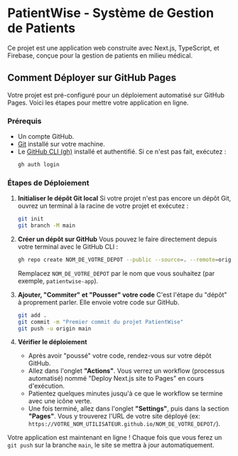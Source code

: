 # PatientWise - Système de Gestion de Patients

Ce projet est une application web construite avec Next.js, TypeScript, et Firebase, conçue pour la gestion de patients en milieu médical.

## Comment Déployer sur GitHub Pages

Votre projet est pré-configuré pour un déploiement automatisé sur GitHub Pages. Voici les étapes pour mettre votre application en ligne.

### Prérequis

- Un compte GitHub.
- [Git](https://git-scm.com/downloads) installé sur votre machine.
- Le [GitHub CLI (gh)](https://cli.github.com/) installé et authentifié. Si ce n'est pas fait, exécutez :
  ```bash
  gh auth login
  ```

### Étapes de Déploiement

1.  **Initialiser le dépôt Git local**
    Si votre projet n'est pas encore un dépôt Git, ouvrez un terminal à la racine de votre projet et exécutez :
    ```bash
    git init
    git branch -M main
    ```

2.  **Créer un dépôt sur GitHub**
    Vous pouvez le faire directement depuis votre terminal avec le GitHub CLI :
    ```bash
    gh repo create NOM_DE_VOTRE_DEPOT --public --source=. --remote=origin
    ```
    Remplacez `NOM_DE_VOTRE_DEPOT` par le nom que vous souhaitez (par exemple, `patientwise-app`).

3.  **Ajouter, "Commiter" et "Pousser" votre code**
    C'est l'étape du "dépôt" à proprement parler. Elle envoie votre code sur GitHub.
    ```bash
    git add .
    git commit -m "Premier commit du projet PatientWise"
    git push -u origin main
    ```

4.  **Vérifier le déploiement**
    *   Après avoir "poussé" votre code, rendez-vous sur votre dépôt GitHub.
    *   Allez dans l'onglet **"Actions"**. Vous verrez un workflow (processus automatisé) nommé "Deploy Next.js site to Pages" en cours d'exécution.
    *   Patientez quelques minutes jusqu'à ce que le workflow se termine avec une icône verte.
    *   Une fois terminé, allez dans l'onglet **"Settings"**, puis dans la section **"Pages"**. Vous y trouverez l'URL de votre site déployé (ex: `https://VOTRE_NOM_UTILISATEUR.github.io/NOM_DE_VOTRE_DEPOT/`).

Votre application est maintenant en ligne ! Chaque fois que vous ferez un `git push` sur la branche `main`, le site se mettra à jour automatiquement.
